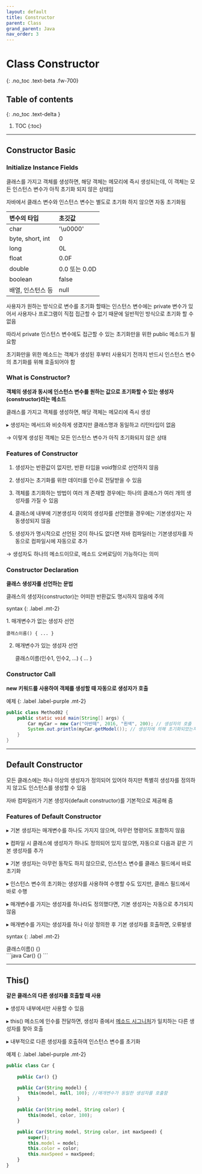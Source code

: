 ```yaml
---
layout: default
title: Constructor
parent: Class
grand_parent: Java
nav_order: 3
---
```


# Class Constructor
{: .no_toc .text-beta .fw-700}

## Table of contents
{: .no_toc .text-delta }

1. TOC
{:toc}

---

## Constructor Basic

### Initialize Instance Fields

클래스를 가지고 객체를 생성하면, 해당 객체는 메모리에 즉시 생성되는데, 이 객체는 모든 인스턴스 변수가 아직 초기화 되지 않은 상태임

자바에서 클래스 변수와 인스턴스 변수는 별도로 초기화 하지 않으면 자동 초기화됨

| 변수의 타입	   | 초깃값     |
|:----------------|:----------|
| char	          | '\u0000'  |
|byte, short, int |	0         |
|long	          | 0L        |
|float	          | 0.0F      |
|double	          | 0.0 또는 0.0D|
|boolean	      | false     |
|배열, 인스턴스 등	 | null      |

사용자가 원하는 방식으로 변수를 초기화 할때는 인스턴스 변수에는 private 변수가 있어서 사용자나 프로그램이 직접 접근할 수 없기 때문에 일반적인 방식으로 초기화 할 수 없음

따라서 private 인스턴스 변수에도 접근할 수 있는 초기화만을 위한 public 메소드가 필요함

초기화만을 위한 메소드는 객체가 생성된 후부터 사용되기 전까지 반드시 인스턴스 변수의 초기화를 위해 호출되어야 함

### What is Constructor?

**객체의 생성과 동시에 인스턴스 변수를 원하는 값으로 초기화할 수 있는 생성자(constructor)라는 메소드**

클래스를 가지고 객체를 생성하면, 해당 객체는 메모리에 즉시 생성

&#9656; 생성자는 메서드와 비슷하게 생겼지만 클래스명과 동일하고 리턴타입이 없음

&#8594; 이렇게 생성된 객체는 모든 인스턴스 변수가 아직 초기화되지 않은 상태

### Features of Constructor

1. 생성자는 반환값이 없지만, 반환 타입을 void형으로 선언하지 않음

2. 생성자는 초기화를 위한 데이터를 인수로 전달받을 수 있음

3. 객체를 초기화하는 방법이 여러 개 존재할 경우에는 하나의 클래스가 여러 개의 생성자를 가질 수 있음

4. 클래스에 내부에 기본생성자 이외의 생성자를 선언했을 경우에는 기본생성자는 자동생성되지 않음

5. 생성자가 명시적으로 선언된 것이 하나도 없다면 자바 컴파일러는 기본생성자를 자동으로 컴파일시에 자동으로 추가

&#8594; 생성자도 하나의 메소드이므로, 메소드 오버로딩이 가능하다는 의미

### Constructor Declaration

**클래스 생성자를 선언하는 문법**

클래스의 생성자(constructor)는 어떠한 반환값도 명시하지 않음에 주의 

syntax
{: .label .mt-2}
<div class="code-example" markdown="1">
1. 매개변수가 없는 생성자 선언

    클래스이름() { ... }                  

2. 매개변수가 있는 생성자 선언

    클래스이름(인수1, 인수2, ...) { ... }
</div>

### Constructor Call

**new 키워드를 사용하여 객체를 생성할 때 자동으로 생성자가 호출**

예제
{: .label .label-purple .mt-2}
```java
public class Method02 {
    public static void main(String[] args) {
        Car myCar = new Car("아반떼", 2016, "흰색", 200); // 생성자의 호출
        System.out.println(myCar.getModel()); // 생성자에 의해 초기화되었는지를 확인함.
    }
}
```

---

## Default Constructor 

모든 클래스에는 하나 이상의 생성자가 정의되어 있어야 하지만 특별히 생성자를 정의하지 않고도 인스턴스를 생성할 수 있음
 
자바 컴파일러가 기본 생성자(default constructor)를 기본적으로 제공해 줌

### Features of Default Constructor 

&#9656; 기본 생성자는 매개변수를 하나도 가지지 않으며, 아무런 명령어도 포함하지 않음

&#9656; 컴파일 시 클래스에 생성자가 하나도 정의되어 있지 않으면, 자동으로 다음과 같은 기본 생성자를 추가

&#9656; 기본 생성자는 아무런 동작도 하지 않으므로, 인스턴스 변수를 클래스 필드에서 바로 초기화

&#9656; 인스턴스 변수의 초기화는 생성자를 사용하여 수행할 수도 있지만, 클래스 필드에서 바로 수행

&#9656; 매개변수를 가지는 생성자를 하나라도 정의했다면, 기본 생성자는 자동으로 추가되지 않음

&#9656; 매개변수를 가지는 생성자를 하나 이상 정의한 후 기본 생성자를 호출하면, 오류발생

syntax
{: .label .mt-2}
<div class="code-example" markdown="1">
클래스이름() {}
</div>
```java
Car() {}
```

---

## This()

**같은 클래스의 다른 생성자를 호출할 때 사용**

&#9656; 생성자 내부에서만 사용할 수 있음

&#9656; this() 메소드에 인수를 전달하면, 생성자 중에서 [메소드 시그니처]()가 일치하는 다른 생성자를 찾아 호출

&#9656; 내부적으로 다른 생성자를 호출하여 인스턴스 변수를 초기화

예제
{: .label .label-purple .mt-2}
```js
public class Car {
    
    public Car() {}

    public Car(String model) {
        this(model, null, 100); //매개변수가 동일한 생성자를 호출함
    }

    public Car(String model, String color) {
        this(model, color, 100);
    }

    public Car(String model, String color, int maxSpeed) {
        super();
        this.model = model;
        this.color = color;
        this.maxSpeed = maxSpeed;
    }
}
```
